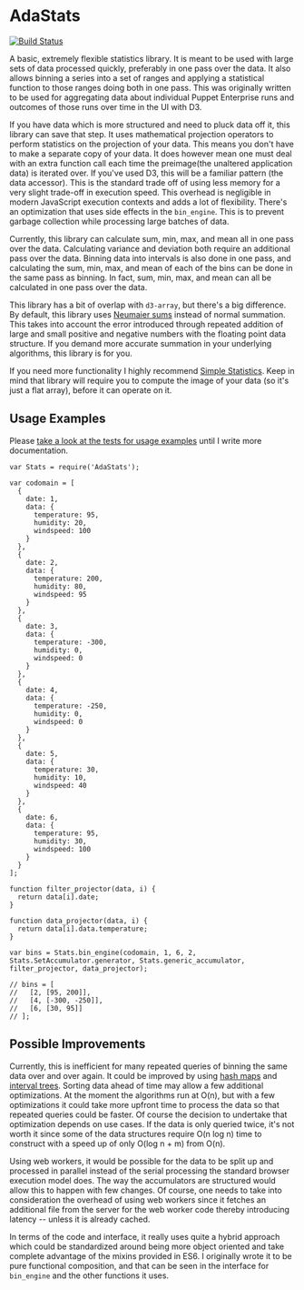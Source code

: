 AdaStats
========
[![Build Status](https://travis-ci.org/adaburrows/AdaStats.svg?branch=master)](https://travis-ci.org/adaburrows/AdaStats)

A basic, extremely flexible statistics library. It is meant to be used with large sets of data processed quickly, preferably in one pass over the data. It also allows binning a series into a set of ranges and applying a statistical function to those ranges doing both in one pass. This was originally written to be used for aggregating data about individual Puppet Enterprise runs and outcomes of those runs over time in the UI with D3.

If you have data which is more structured and need to pluck data off it, this library can save that step. It uses mathematical projection operators to perform statistics on the projection of your data. This means you don't have to make a separate copy of your data. It does however mean one must deal with an extra function call each time the preimage(the unaltered application data) is iterated over. If you've used D3, this will be a familiar pattern (the data accessor). This is the standard trade off of using less memory for a very slight trade-off in execution speed. This overhead is negligible in modern JavaScript execution contexts and adds a lot of flexibility. There's an optimization that uses side effects in the `bin_engine`. This is to prevent garbage collection while processing large batches of data.

Currently, this library can calculate sum, min, max, and mean all in one pass over the data. Calculating variance and deviation both require an additional pass over the data. Binning data into intervals is also done in one pass, and calculating the sum, min, max, and mean of each of the bins can be done in the same pass as binning. In fact, sum, min, max, and mean can all be calculated in one pass over the data.

This library has a bit of overlap with `d3-array`, but there's a big difference. By default, this library uses [Neumaier sums]() instead of normal summation. This takes into account the error introduced through repeated addition of large and small positive and negative numbers with the floating point data structure. If you demand more accurate summation in your underlying algorithms, this library is for you.

If you need more functionality I highly recommend [Simple Statistics](https://simplestatistics.org/). Keep in mind that library will require you to compute the image of your data (so it's just a flat array), before it can operate on it.

## Usage Examples
Please [take a look at the tests for usage examples](https://github.com/adaburrows/AdaStats/tree/master/test) until I write more documentation.

```
var Stats = require('AdaStats');

var codomain = [
  {
    date: 1,
    data: {
      temperature: 95,
      humidity: 20,
      windspeed: 100
    }
  },
  {
    date: 2,
    data: {
      temperature: 200,
      humidity: 80,
      windspeed: 95
    }
  },
  {
    date: 3,
    data: {
      temperature: -300,
      humidity: 0,
      windspeed: 0
    }
  },
  {
    date: 4,
    data: {
      temperature: -250,
      humidity: 0,
      windspeed: 0
    }
  },
  {
    date: 5,
    data: {
      temperature: 30,
      humidity: 10,
      windspeed: 40
    }
  },
  {
    date: 6,
    data: {
      temperature: 95,
      humidity: 30,
      windspeed: 100
    }
  }
];

function filter_projector(data, i) {
  return data[i].date;
}

function data_projector(data, i) {
  return data[i].data.temperature;
}

var bins = Stats.bin_engine(codomain, 1, 6, 2, Stats.SetAccumulator.generator, Stats.generic_accumulator, filter_projector, data_projector);

// bins = [
//   [2, [95, 200]],
//   [4, [-300, -250]],
//   [6, [30, 95]]
// ];
```

## Possible Improvements
Currently, this is inefficient for many repeated queries of binning the same data over and over again. It could be improved by using [hash maps](https://en.wikipedia.org/wiki/Hash_table) and [interval trees](https://en.wikipedia.org/wiki/Interval_tree). Sorting data ahead of time may allow a few additional optimizations. At the moment the algorithms run at O(n), but with a few optimizations it could take more upfront time to process the data so that repeated queries could be faster. Of course the decision to undertake that optimization depends on use cases. If the data is only queried twice, it's not worth it since some of the data structures require O(n log n) time to construct with a speed up of only O(log n + m) from O(n).

Using web workers, it would be possible for the data to be split up and processed in parallel instead of the serial processing the standard browser execution model does. The way the accumulators are structured would allow this to happen with few changes. Of course, one needs to take into consideration the overhead of using web workers since it fetches an additional file from the server for the web worker code thereby introducing latency -- unless it is already cached.

In terms of the code and interface, it really uses quite a hybrid approach which could be standardized around being more object oriented and take complete advantage of the mixins provided in ES6. I originally wrote it to be pure functional composition, and that can be seen in the interface for `bin_engine` and the other functions it uses.
